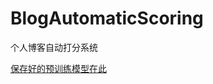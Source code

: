 # BlogAutomaticScoring
<p>个人博客自动打分系统</p>
<a href="https://github.com/jeffrey9977/Chinese-Discourse-Parser-ACL2020/releases">保存好的预训练模型在此</a>